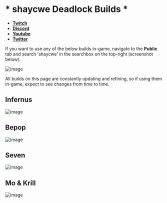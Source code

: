 # * shaycwe Deadlock Builds *

* [**Twitch**](https://twitch.tv/shaycwe)
* [**Discord**](https://discord.gg/9neGGz8pgs)
* [**Youtube**](https://www.youtube.com/@shaycwe)
* [**Twitter**](https://x.com/shaycwe)

If you want to use any of the below builds in-game, navigate to the **Public** tab and search 'shaycwe' in the searchbox on the top-right (screenshot below).

![image](https://github.com/user-attachments/assets/bc3c8258-cff7-45c1-98e7-39587ae25756)

All builds on this page are constantly updating and refining, so if using them in-game, expect to see changes from time to time.

## Infernus

![image](https://github.com/user-attachments/assets/dcf72be5-0421-4fe0-aa40-42843793f861)

## Bepop

![image](https://github.com/user-attachments/assets/6df43b2d-ca45-4d30-b9f8-ce43ef79b06d)

## Seven

![image](https://github.com/user-attachments/assets/8d0de03a-3d69-4e00-95f5-49eb9a7a06cd)

## Mo & Krill

![image](https://github.com/user-attachments/assets/6b8e9fa4-662d-4f40-b9ec-b874f75f24cd)

